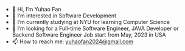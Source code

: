 - 👋 Hi, I’m Yuhao Fan
- 👀 I’m interested in Software Development
- 🌱 I’m currently studying at NYU for learning Computer Science
- 💞️ I’m looking for a Full-time Software Engineer, JAVA Developer or Backend Software Engineer Job start from May, 2023 in USA
- 📫 How to reach me: yuhaofan2024@gmail.com

<!---
Yuhao-Fan/Yuhao-Fan is a ✨ special ✨ repository because its `README.md` (this file) appears on your GitHub profile.
You can click the Preview link to take a look at your changes.
--->
